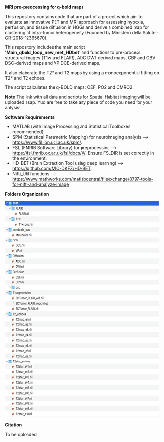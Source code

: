 **MRI pre-preocessing for q-bold maps**

This repository contains code that are part of a project which aim to evaluate an innovative PET and MRI approach for assessing hypoxia, perfusion, and tissue diffusion in HGGs and derive a combined map for clustering of intra-tumor heterogeneity (Founded by Ministero della Salute - GR-2018-12365670). 

This repository includes the main script **'Main_qbold_loop_new_met_HDbet'** and functions to pre-process structural images (T1w and FLAIR), ADC DWI-derived maps, CBF and CBV DSC-derived maps and VP DCE-derived maps.

It also elaborate the T2* and T2 maps by using a monoexponential fitting on T2* and T2 echoes.

The script calculates the q-BOLD maps: OEF, PO2 and CMRO2.

**Note**
The link with all data and scripts for Spatial Habitat imaging will be uploaded asap.
Yuo are free to take any piece of code you need for your anlysis!

**Software Requirements**

- MATLAB (with Image Processing and Statistical Toolboxes recommended).
- SPM (Statistical Parametric Mapping) for neuroimaging analysis --> https://www.fil.ion.ucl.ac.uk/spm/.
- FSL (FMRIB Software Library) for preprocessing --> https://fsl.fmrib.ox.ac.uk/fsl/docs/#/.
Ensure FSLDIR is set correctly in the environment.
- HD-BET (Brain Extraction Tool using deep learning) --> https://github.com/MIC-DKFZ/HD-BET.
- Nifti_Util functions --> https://www.mathworks.com/matlabcentral/fileexchange/8797-tools-for-nifti-and-analyze-image

**Folders Organization**

<p align="left">
<img src="https://github.com/NicoloPecco/MRI-Pre-processing-for-Q-bold-maps/blob/main/Figures/Folders_organization.png" width="500" height="700">
</p>

**Citation**

To be uploaded
